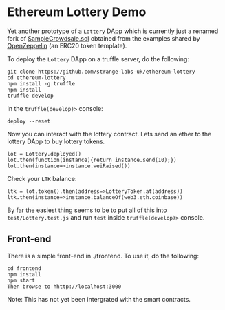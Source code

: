 # Ethereum Lottery Demo

Yet another prototype of a `Lottery` DApp which is currently just a renamed fork of [SampleCrowdsale.sol](https://github.com/OpenZeppelin/zeppelin-solidity/blob/master/contracts/examples/SampleCrowdsale.sol) obtained from the examples shared by [OpenZeppelin](https://github.com/OpenZeppelin/zeppelin-solidity) (an ERC20 token template).

To deploy the `Lottery` DApp on a truffle server, do the following:

	git clone https://github.com/strange-labs-uk/ethereum-lottery
	cd ethereum-lottery
	npm install -g truffle
	npm install
	truffle develop

In the `truffle(develop)>` console:

	deploy --reset

Now you can interact with the lottery contract. Lets send an ether to the lottery DApp to buy lottery tokens.
	
	lot = Lottery.deployed()
	lot.then(function(instance){return instance.send(10);})
	lot.then(instance=>instance.weiRaised())

Check your `LTK` balance:

	ltk = lot.token().then(address=>LotteryToken.at(address))
	ltk.then(instance=>instance.balanceOf(web3.eth.coinbase))

By far the easiest thing seems to be to put all of this into `test/Lottery.test.js` and run `test` inside `truffle(develop)>` console.


## Front-end

There is a simple front-end in ./frontend. To use it, do the following:

    cd frontend
    npm install
    npm start
    Then browse to hhttp://localhost:3000
    
Note: This has not yet been intergrated with the smart contracts.
